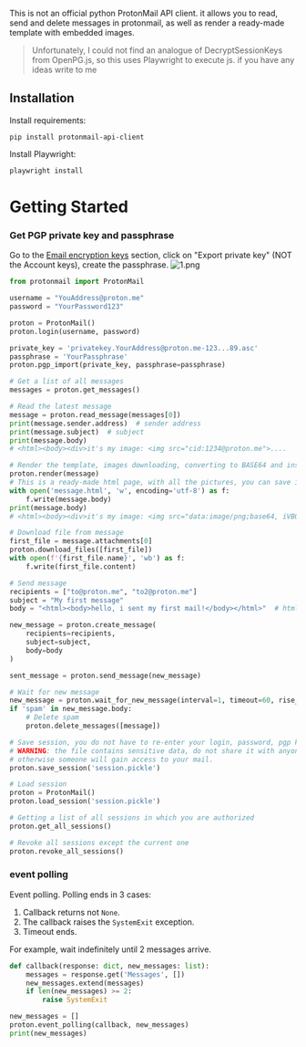 This is not an official python ProtonMail API client. it allows you to read, send and delete messages in protonmail, as well as render a ready-made template with embedded images.

> Unfortunately, I could not find an analogue of DecryptSessionKeys from OpenPG.js, so this uses Playwright to execute js. if you have any ideas write to me

## Installation
Install requirements:
``` 
pip install protonmail-api-client
```
Install Playwright:
```
playwright install
```

# Getting Started
### Get PGP private key and passphrase
Go to the [Email encryption keys](https://account.proton.me/u/0/mail/encryption-keys#addresses) section, click on "Export private key" (NOT the Account keys), create the passphrase.
![1.png](https://raw.githubusercontent.com/opulentfox-29/protonmail-api-client/master/assets/1.png)

```py
from protonmail import ProtonMail

username = "YouAddress@proton.me"
password = "YourPassword123"

proton = ProtonMail()
proton.login(username, password)

private_key = 'privatekey.YourAddress@proton.me-123...89.asc'
passphrase = 'YourPassphrase'
proton.pgp_import(private_key, passphrase=passphrase)

# Get a list of all messages
messages = proton.get_messages()

# Read the latest message
message = proton.read_message(messages[0])
print(message.sender.address)  # sender address
print(message.subject)  # subject
print(message.body)
# <html><body><div>it's my image: <img src="cid:1234@proton.me">....

# Render the template, images downloading, converting to BASE64 and insert into html
proton.render(message)
# This is a ready-made html page, with all the pictures, you can save it right away
with open('message.html', 'w', encoding='utf-8') as f:
    f.write(message.body)
print(message.body)
# <html><body><div>it's my image: <img src="data:image/png;base64, iVBORw0K..">....

# Download file from message
first_file = message.attachments[0]
proton.download_files([first_file])
with open(f'{first_file.name}', 'wb') as f:
    f.write(first_file.content)

# Send message
recipients = ["to@proton.me", "to2@proton.me"]
subject = "My first message"
body = "<html><body>hello, i sent my first mail!</body></html>"  # html or just text

new_message = proton.create_message(
    recipients=recipients,
    subject=subject,
    body=body
)

sent_message = proton.send_message(new_message)

# Wait for new message
new_message = proton.wait_for_new_message(interval=1, timeout=60, rise_timeout=False, read_message=True)
if 'spam' in new_message.body:
    # Delete spam
    proton.delete_messages([message])

# Save session, you do not have to re-enter your login, password, pgp key, passphrase
# WARNING: the file contains sensitive data, do not share it with anyone,
# otherwise someone will gain access to your mail.
proton.save_session('session.pickle')

# Load session
proton = ProtonMail()
proton.load_session('session.pickle')

# Getting a list of all sessions in which you are authorized
proton.get_all_sessions()

# Revoke all sessions except the current one
proton.revoke_all_sessions()
```

### event polling
Event polling. Polling ends in 3 cases:
1. Callback returns not `None`.
2. The callback raises the `SystemExit` exception.
3. Timeout ends.

For example, wait indefinitely until 2 messages arrive.
```python
def callback(response: dict, new_messages: list):
    messages = response.get('Messages', [])
    new_messages.extend(messages)
    if len(new_messages) >= 2:
        raise SystemExit

new_messages = []
proton.event_polling(callback, new_messages)
print(new_messages)
```
